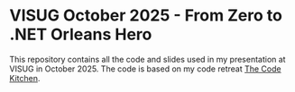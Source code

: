 # VISUG October 2025 - From Zero to .NET Orleans Hero
This repository contains all the code and slides used in my presentation at VISUG in October 2025. The code is based on my code retreat [The Code Kitchen](https://github.com/koen-seeuws/the-code-kitchen).
